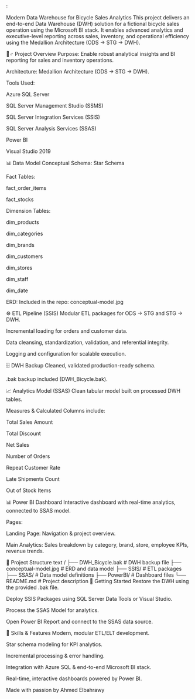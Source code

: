 :

Modern Data Warehouse for Bicycle Sales Analytics
This project delivers an end-to-end Data Warehouse (DWH) solution for a fictional bicycle sales operation using the Microsoft BI stack. It enables advanced analytics and executive-level reporting across sales, inventory, and operational efficiency using the Medallion Architecture (ODS → STG → DWH).

🚴♂️ Project Overview
Purpose: Enable robust analytical insights and BI reporting for sales and inventory operations.

Architecture: Medallion Architecture (ODS → STG → DWH).

Tools Used:

Azure SQL Server

SQL Server Management Studio (SSMS)

SQL Server Integration Services (SSIS)

SQL Server Analysis Services (SSAS)

Power BI

Visual Studio 2019

📊 Data Model
Conceptual Schema: Star Schema

Fact Tables:

fact_order_items

fact_stocks

Dimension Tables:

dim_products

dim_categories

dim_brands

dim_customers

dim_stores

dim_staff

dim_date

ERD:
Included in the repo: conceptual-model.jpg

⚙️ ETL Pipeline (SSIS)
Modular ETL packages for ODS → STG and STG → DWH.

Incremental loading for orders and customer data.

Data cleansing, standardization, validation, and referential integrity.

Logging and configuration for scalable execution.

🗄️ DWH Backup
Cleaned, validated production-ready schema.

.bak backup included (DWH_Bicycle.bak).

📈 Analytics Model (SSAS)
Clean tabular model built on processed DWH tables.

Measures & Calculated Columns include:

Total Sales Amount

Total Discount

Net Sales

Number of Orders

Repeat Customer Rate

Late Shipments Count

Out of Stock Items

📊 Power BI Dashboard
Interactive dashboard with real-time analytics, connected to SSAS model.

Pages:

Landing Page: Navigation & project overview.

Main Analytics: Sales breakdown by category, brand, store, employee KPIs, revenue trends.

📂 Project Structure
text
/
├── DWH_Bicycle.bak           # DWH backup file
├── conceptual-model.jpg      # ERD and data model
├── SSIS/                     # ETL packages
├── SSAS/                     # Data model definitions
├── PowerBI/                  # Dashboard files
└── README.md                 # Project description
🚀 Getting Started
Restore the DWH using the provided .bak file.

Deploy SSIS Packages using SQL Server Data Tools or Visual Studio.

Process the SSAS Model for analytics.

Open Power BI Report and connect to the SSAS data source.

🥇 Skills & Features
Modern, modular ETL/ELT development.

Star schema modeling for KPI analytics.

Incremental processing & error handling.

Integration with Azure SQL & end-to-end Microsoft BI stack.

Real-time, interactive dashboards powered by Power BI.

Made with passion by Ahmed Elbahrawy

